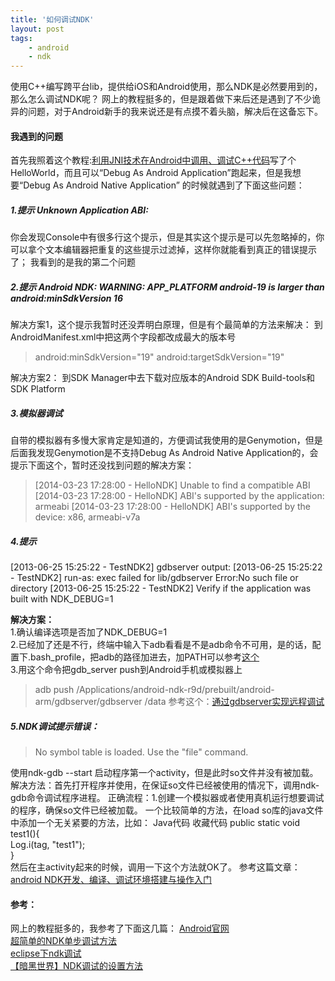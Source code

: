 ```yaml
---
title: '如何调试NDK'
layout: post
tags:
    - android
    - ndk
---
```


使用C++编写跨平台lib，提供给iOS和Android使用，那么NDK是必然要用到的，那么怎么调试NDK呢？
网上的教程挺多的，但是跟着做下来后还是遇到了不少诡异的问题，对于Android新手的我来说还是有点摸不着头脑，解决后在这备忘下。

#### 我遇到的问题

首先我照着这个教程:[利用JNI技术在Android中调用、调试C++代码](http://blog.micro-studios.com/?p=4212)写了个HelloWorld，而且可以“Debug As Android Application”跑起来，但是我想要“Debug As Android Native Application” 的时候就遇到了下面这些问题：

##### 1.提示 Unknown Application ABI: 

你会发现Console中有很多行这个提示，但是其实这个提示是可以先忽略掉的，你可以拿个文本编辑器把重复的这些提示过滤掉，这样你就能看到真正的错误提示了；
我看到的是我的第二个问题

##### 2.提示 Android NDK: WARNING: APP_PLATFORM android-19 is larger than android:minSdkVersion 16

解决方案1，这个提示我暂时还没弄明白原理，但是有个最简单的方法来解决：
到AndroidManifest.xml中把这两个字段都改成最大的版本号
> android:minSdkVersion="19"
> android:targetSdkVersion="19"

解决方案2：
到SDK Manager中去下载对应版本的Android SDK Build-tools和SDK Platform

##### 3.模拟器调试

自带的模拟器有多慢大家肯定是知道的，方便调试我使用的是Genymotion，但是后面我发现Genymotion是不支持Debug As Android Native Application的，会提示下面这个，暂时还没找到问题的解决方案：
> [2014-03-23 17:28:00 - HelloNDK] Unable to find a compatible ABI
> [2014-03-23 17:28:00 - HelloNDK] ABI's supported by the application: armeabi
> [2014-03-23 17:28:00 - HelloNDK] ABI's supported by the device: x86, armeabi-v7a

##### 4.提示

[2013-06-25 15:25:22 - TestNDK2] gdbserver output:
[2013-06-25 15:25:22 - TestNDK2] run-as: exec failed for lib/gdbserver Error:No such file or directory
[2013-06-25 15:25:22 - TestNDK2] Verify if the application was built with NDK_DEBUG=1

**解决方案：**  
1.确认编译选项是否加了NDK_DEBUG=1  
2.已经加了还是不行，终端中输入下adb看看是不是adb命令不可用，是的话，配置下.bash_profile，把adb的路径加进去，加PATH可以参考[这个](http://gushedaoren.blog.163.com/blog/static/17366340520124300630343/)  
3.用这个命令把gdb_server push到Android手机或模拟器上  
> adb push /Applications/android-ndk-r9d/prebuilt/android-arm/gdbserver/gdbserver /data
参考这个：[通过gdbserver实现远程调试](http://hi.baidu.com/linuxcfan/item/4d6a07ee9fcdb2255b2d64df)   

##### 5.NDK调试提示错误：

> No symbol table is loaded.  Use the "file" command.  
 
使用ndk-gdb --start 启动程序第一个activity，但是此时so文件并没有被加载。解决方法：首先打开程序并使用，在保证so文件已经被使用的情况下，调用ndk-gdb命令调试程序进程。
正确流程：1.创建一个模拟器或者使用真机运行想要调试的程序，确保so文件已经被加载。
一个比较简单的方法，在load so库的java文件中添加一个无关紧要的方法，比如：
Java代码  收藏代码
public static void test1(){  
    Log.i(tag, "test1");  
}  
然后在主activity起来的时候，调用一下这个方法就OK了。
参考这篇文章：[android NDK开发、编译、调试环境搭建与操作入门](http://qiang106.iteye.com/blog/1830416)  

#### 参考：

网上的教程挺多的，我参考了下面这几篇：
[Android官网](http://developer.android.com/tools/sdk/ndk/index.html)  
[超简单的NDK单步调试方法](http://blog.csdn.net/wutianyin222/article/details/8222838)  
[eclipse下ndk调试](http://blog.csdn.net/wjr2012/article/details/7993722)  
[【暗黑世界】NDK调试的设置方法](http://www.aiseminar.cn/bbs/home.php?mod=space&uid=3&do=blog&id=2735)  